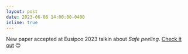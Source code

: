 ```yaml
---
layout: post
date: 2023-06-06 14:00:00-0400
inline: true
---
```


New paper accepted at Eusipco 2023 talkin about *Safe peeling*. [Check it out](https://hal.science/hal-04118979) 😊
